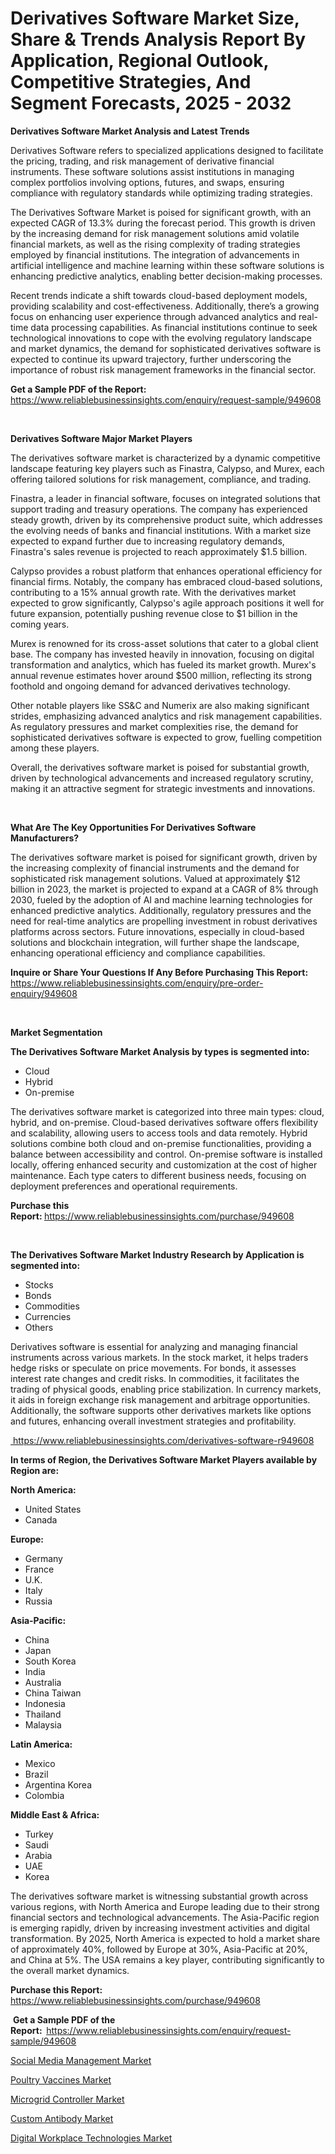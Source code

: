 <p><h1>Derivatives Software Market Size, Share & Trends Analysis Report By Application, Regional Outlook, Competitive Strategies, And Segment Forecasts, 2025 - 2032</h1></p><p><strong>Derivatives Software Market Analysis and Latest Trends</strong></p>
<p><p>Derivatives Software refers to specialized applications designed to facilitate the pricing, trading, and risk management of derivative financial instruments. These software solutions assist institutions in managing complex portfolios involving options, futures, and swaps, ensuring compliance with regulatory standards while optimizing trading strategies.</p><p>The Derivatives Software Market is poised for significant growth, with an expected CAGR of 13.3% during the forecast period. This growth is driven by the increasing demand for risk management solutions amid volatile financial markets, as well as the rising complexity of trading strategies employed by financial institutions. The integration of advancements in artificial intelligence and machine learning within these software solutions is enhancing predictive analytics, enabling better decision-making processes.</p><p>Recent trends indicate a shift towards cloud-based deployment models, providing scalability and cost-effectiveness. Additionally, there’s a growing focus on enhancing user experience through advanced analytics and real-time data processing capabilities. As financial institutions continue to seek technological innovations to cope with the evolving regulatory landscape and market dynamics, the demand for sophisticated derivatives software is expected to continue its upward trajectory, further underscoring the importance of robust risk management frameworks in the financial sector.</p></p>
<p><strong>Get a Sample PDF of the Report:&nbsp;</strong> <a href="https://www.reliablebusinessinsights.com/enquiry/request-sample/949608?utm_campaign=1106&utm_medium=2&utm_source=Github&utm_content=ia&utm_term=07032025&utm_id=derivatives-software">https://www.reliablebusinessinsights.com/enquiry/request-sample/949608</a></p>
<p>&nbsp;</p>
<p><strong>Derivatives Software Major Market Players</strong></p>
<p><p>The derivatives software market is characterized by a dynamic competitive landscape featuring key players such as Finastra, Calypso, and Murex, each offering tailored solutions for risk management, compliance, and trading. </p><p>Finastra, a leader in financial software, focuses on integrated solutions that support trading and treasury operations. The company has experienced steady growth, driven by its comprehensive product suite, which addresses the evolving needs of banks and financial institutions. With a market size expected to expand further due to increasing regulatory demands, Finastra's sales revenue is projected to reach approximately $1.5 billion.</p><p>Calypso provides a robust platform that enhances operational efficiency for financial firms. Notably, the company has embraced cloud-based solutions, contributing to a 15% annual growth rate. With the derivatives market expected to grow significantly, Calypso's agile approach positions it well for future expansion, potentially pushing revenue close to $1 billion in the coming years.</p><p>Murex is renowned for its cross-asset solutions that cater to a global client base. The company has invested heavily in innovation, focusing on digital transformation and analytics, which has fueled its market growth. Murex's annual revenue estimates hover around $500 million, reflecting its strong foothold and ongoing demand for advanced derivatives technology.</p><p>Other notable players like SS&C and Numerix are also making significant strides, emphasizing advanced analytics and risk management capabilities. As regulatory pressures and market complexities rise, the demand for sophisticated derivatives software is expected to grow, fuelling competition among these players.</p><p>Overall, the derivatives software market is poised for substantial growth, driven by technological advancements and increased regulatory scrutiny, making it an attractive segment for strategic investments and innovations.</p></p>
<p>&nbsp;</p>
<p><strong>What Are The Key Opportunities For Derivatives Software Manufacturers?</strong></p>
<p><p>The derivatives software market is poised for significant growth, driven by the increasing complexity of financial instruments and the demand for sophisticated risk management solutions. Valued at approximately $12 billion in 2023, the market is projected to expand at a CAGR of 8% through 2030, fueled by the adoption of AI and machine learning technologies for enhanced predictive analytics. Additionally, regulatory pressures and the need for real-time analytics are propelling investment in robust derivatives platforms across sectors. Future innovations, especially in cloud-based solutions and blockchain integration, will further shape the landscape, enhancing operational efficiency and compliance capabilities.</p></p>
<p><strong>Inquire or Share Your Questions If Any Before Purchasing This Report:</strong> <a href="https://www.reliablebusinessinsights.com/enquiry/pre-order-enquiry/949608?utm_campaign=1106&utm_medium=2&utm_source=Github&utm_content=ia&utm_term=07032025&utm_id=derivatives-software">https://www.reliablebusinessinsights.com/enquiry/pre-order-enquiry/949608</a></p>
<p>&nbsp;</p>
<p><strong>Market Segmentation</strong></p>
<p><strong>The Derivatives Software Market Analysis by types is segmented into:</strong></p>
<p><ul><li>Cloud</li><li>Hybrid</li><li>On-premise</li></ul></p>
<p><p>The derivatives software market is categorized into three main types: cloud, hybrid, and on-premise. Cloud-based derivatives software offers flexibility and scalability, allowing users to access tools and data remotely. Hybrid solutions combine both cloud and on-premise functionalities, providing a balance between accessibility and control. On-premise software is installed locally, offering enhanced security and customization at the cost of higher maintenance. Each type caters to different business needs, focusing on deployment preferences and operational requirements.</p></p>
<p><strong>Purchase this Report:&nbsp;</strong><a href="https://www.reliablebusinessinsights.com/purchase/949608?utm_campaign=1106&utm_medium=2&utm_source=Github&utm_content=ia&utm_term=07032025&utm_id=derivatives-software">https://www.reliablebusinessinsights.com/purchase/949608</a></p>
<p>&nbsp;</p>
<p><strong>The Derivatives Software Market Industry Research by Application is segmented into:</strong></p>
<p><ul><li>Stocks</li><li>Bonds</li><li>Commodities</li><li>Currencies</li><li>Others</li></ul></p>
<p><p>Derivatives software is essential for analyzing and managing financial instruments across various markets. In the stock market, it helps traders hedge risks or speculate on price movements. For bonds, it assesses interest rate changes and credit risks. In commodities, it facilitates the trading of physical goods, enabling price stabilization. In currency markets, it aids in foreign exchange risk management and arbitrage opportunities. Additionally, the software supports other derivatives markets like options and futures, enhancing overall investment strategies and profitability.</p></p>
<p><a href="https://www.reliablebusinessinsights.com/derivatives-software-r949608?utm_campaign=1106&utm_medium=2&utm_source=Github&utm_content=ia&utm_term=07032025&utm_id=derivatives-software">&nbsp;https://www.reliablebusinessinsights.com/derivatives-software-r949608</a></p>
<p><strong>In terms of Region, the Derivatives Software Market Players available by Region are:</strong></p>
<p>
    <p> <strong> North America: </strong>
        <ul>
            <li>United States</li>
            <li>Canada</li>
        </ul>
        </p> 
    <p> <strong> Europe: </strong>
        <ul>
            <li>Germany</li>
            <li>France</li>
            <li>U.K.</li>
            <li>Italy</li>
            <li>Russia</li>
        </ul>
        </p> 
    <p> <strong> Asia-Pacific: </strong>
        <ul>
            <li>China</li>
            <li>Japan</li>
            <li>South Korea</li>
            <li>India</li>
            <li>Australia</li>
            <li>China Taiwan</li>
            <li>Indonesia</li>
            <li>Thailand</li>
            <li>Malaysia</li>
        </ul>
        </p> 
    <p> <strong> Latin America: </strong>
        <ul>
            <li>Mexico</li>
            <li>Brazil</li>
            <li>Argentina Korea</li>
            <li>Colombia</li>
        </ul>
        </p> 
    <p> <strong> Middle East & Africa: </strong>
        <ul>
            <li>Turkey</li>
            <li>Saudi</li>
            <li>Arabia</li>
            <li>UAE</li>
            <li>Korea</li>
        </ul>
    </p>
    </p>
<p><p>The derivatives software market is witnessing substantial growth across various regions, with North America and Europe leading due to their strong financial sectors and technological advancements. The Asia-Pacific region is emerging rapidly, driven by increasing investment activities and digital transformation. By 2025, North America is expected to hold a market share of approximately 40%, followed by Europe at 30%, Asia-Pacific at 20%, and China at 5%. The USA remains a key player, contributing significantly to the overall market dynamics.</p></p>
<p><strong>Purchase this Report: </strong><a href="https://www.reliablebusinessinsights.com/purchase/949608?utm_campaign=1106&utm_medium=2&utm_source=Github&utm_content=ia&utm_term=07032025&utm_id=derivatives-software">https://www.reliablebusinessinsights.com/purchase/949608</a></p>
<p>&nbsp;<strong>Get a Sample PDF of the Report:&nbsp;&nbsp;</strong><a href="https://www.reliablebusinessinsights.com/enquiry/request-sample/949608?utm_campaign=1106&utm_medium=2&utm_source=Github&utm_content=ia&utm_term=07032025&utm_id=derivatives-software">https://www.reliablebusinessinsights.com/enquiry/request-sample/949608</a></p>
<p><strong></strong></p>
<p><p><a href="https://github.com/variothonia/Market-Research-Report-List-1/blob/main/social-media-management-market.md?utm_campaign=1106&utm_medium=2&utm_source=Github&utm_content=ia&utm_term=07032025&utm_id=derivatives-software">Social Media Management Market</a></p><p><a href="https://github.com/kimanyuzuga/Market-Research-Report-List-1/blob/main/poultry-vaccines-market.md?utm_campaign=1106&utm_medium=2&utm_source=Github&utm_content=ia&utm_term=07032025&utm_id=derivatives-software">Poultry Vaccines Market</a></p><p><a href="https://github.com/berkemiars2j/Market-Research-Report-List-1/blob/main/microgrid-controller-market.md?utm_campaign=1106&utm_medium=2&utm_source=Github&utm_content=ia&utm_term=07032025&utm_id=derivatives-software">Microgrid Controller Market</a></p><p><a href="https://github.com/lalkobrinarb/Market-Research-Report-List-1/blob/main/custom-antibody-market.md?utm_campaign=1106&utm_medium=2&utm_source=Github&utm_content=ia&utm_term=07032025&utm_id=derivatives-software">Custom Antibody Market</a></p><p><a href="https://github.com/hutchkloor4x/Market-Research-Report-List-1/blob/main/digital-workplace-technologies-market.md?utm_campaign=1106&utm_medium=2&utm_source=Github&utm_content=ia&utm_term=07032025&utm_id=derivatives-software">Digital Workplace Technologies Market</a></p></p>